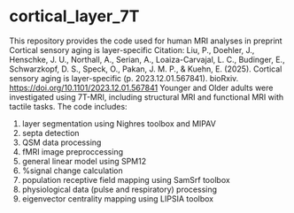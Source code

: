 # cortical_layer_7T
This repository provides the code used for human MRI analyses in preprint Cortical sensory aging is layer-specific
Citation: Liu, P., Doehler, J., Henschke, J. U., Northall, A., Serian, A., Loaiza-Carvajal, L. C., Budinger, E., Schwarzkopf, D. S., Speck, O., Pakan, J. M. P., & Kuehn, E. (2025). Cortical sensory aging is layer-specific (p. 2023.12.01.567841). bioRxiv. https://doi.org/10.1101/2023.12.01.567841
Younger and Older adults were investigated using 7T-MRI, including structural MRI and functional MRI with tactile tasks.
The code includes:
1. layer segmentation using Nighres toolbox and MIPAV
2. septa detection 
3. QSM data processing
4. fMRI image preproccessing
5. general linear model using SPM12
6. %signal change calculation
7. population receptive field mapping using SamSrf toolbox
8. physiological data (pulse and respiratory) processing
9. eigenvector centrality mapping using LIPSIA toolbox
